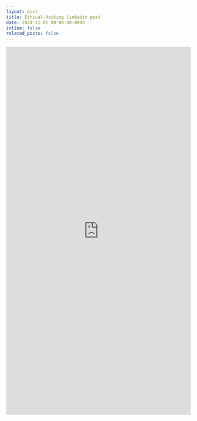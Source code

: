 ```yaml
---
layout: post
title: Ethical-Hacking linkedin post
date: 2024-11-01 00:00:00-0000
inline: false
related_posts: false
---
```


<iframe src="https://www.linkedin.com/embed/feed/update/urn:li:share:7243962946349920256?collapsed=1" height="1000em" width="100%" frameborder="0" allowfullscreen="" title="Ethica Hacking linkedin post"></iframe>

